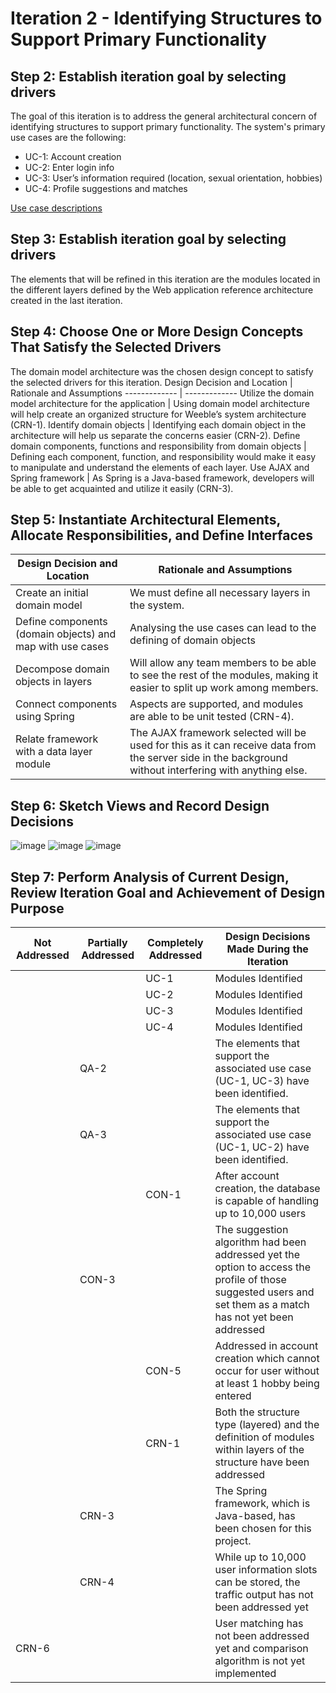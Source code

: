 # Iteration 2 - Identifying Structures to Support Primary Functionality 
## Step 2: Establish iteration goal by selecting drivers
The goal of this iteration is to address the general architectural concern of identifying structures to support primary functionality. The system's primary use cases are the following: <br>
- UC-1: Account creation
- UC-2: Enter login info
- UC-3: User’s information required (location, sexual orientation, hobbies)
- UC-4: Profile suggestions and matches

[Use case descriptions](https://github.com/matheeshan-sivalingam/SOFE3650-WeebleSoftwareArchitecture/blob/main/images/UseCaseDes.png)

## Step 3: Establish iteration goal by selecting drivers
The elements that will be refined in this iteration are the modules located in the different layers defined by the Web application reference architecture created in the last iteration. 

## Step 4: Choose One or More Design Concepts That Satisfy the Selected Drivers
The domain model architecture was the chosen design concept to satisfy the selected drivers for this iteration.
Design Decision and Location | Rationale and Assumptions
------------- | -------------
Utilize the domain model architecture for the application | Using domain model architecture will help create an organized structure for Weeble’s system architecture (CRN-1).
Identify domain objects | Identifying each domain object in the architecture will help us separate the concerns easier (CRN-2).
Define domain components, functions and responsibility from domain objects | Defining each component, function, and responsibility would make it easy to manipulate and understand the elements of each layer.
Use AJAX and Spring framework | As Spring is a Java-based framework, developers will be able to get acquainted and utilize it easily (CRN-3).

## Step 5: Instantiate Architectural Elements, Allocate Responsibilities, and Define Interfaces

Design Decision and Location | Rationale and Assumptions
------------- | -------------
Create an initial domain model | We must define all necessary layers in the system. 
Define components (domain objects) and map with use cases | Analysing the use cases can lead to the defining of domain objects
Decompose domain objects in layers | Will allow any team members to be able to see the rest of the modules, making it easier to split up work among members. 
Connect components using Spring | Aspects are supported, and modules are able to be unit tested (CRN-4). 
Relate framework with a data layer module | The AJAX framework selected will be used for this as it can receive data from the server side  in the background without interfering with anything else. 


## Step 6: Sketch Views and Record Design Decisions
![image](https://github.com/matheeshan-sivalingam/SOFE3650-WeebleSoftwareArchitecture/blob/main/images/InitialDomainModel.png)
![image](https://github.com/matheeshan-sivalingam/SOFE3650-WeebleSoftwareArchitecture/blob/main/images/DomainObjects.png)
![image](https://github.com/matheeshan-sivalingam/SOFE3650-WeebleSoftwareArchitecture/blob/main/images/PrimaryCaseModules.png)

## Step 7: Perform Analysis of Current Design, Review Iteration Goal and Achievement of Design Purpose
Not Addressed | Partially Addressed | Completely Addressed | Design Decisions Made During the Iteration
------------- | ------------- | ------------- | -------------
|||UC-1|Modules Identified
|||UC-2|Modules Identified
|||UC-3|Modules Identified
|||UC-4|Modules Identified
||QA-2||The elements that support the associated use case (UC-1, UC-3) have been identified.
||QA-3||The elements that support the associated use case (UC-1, UC-2) have been identified.
|||CON-1|After account creation, the database is capable of handling up to 10,000 users
||CON-3||The suggestion algorithm had been addressed yet the option to access the profile of those suggested users and set them as a match has not yet been addressed
|||CON-5|Addressed in account creation which cannot occur for user without at least 1 hobby being entered
|||CRN-1|Both the structure type (layered) and the definition of modules within layers of the structure have been addressed
||CRN-3||The Spring framework, which is Java-based, has been chosen for this project.
||CRN-4||While up to 10,000 user information slots can be stored, the traffic output has not been addressed yet
|CRN-6|||User matching has not been addressed yet and comparison algorithm is not yet implemented
